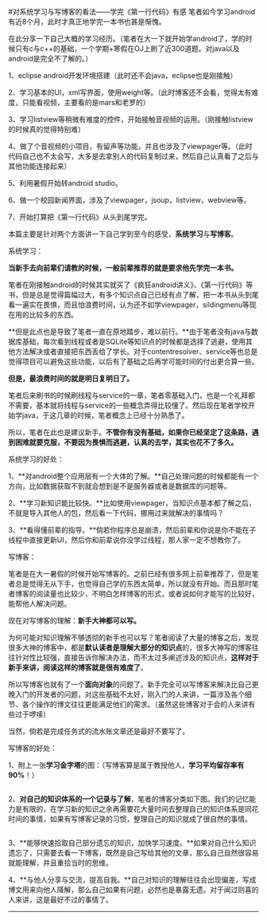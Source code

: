 #对系统学习与写博客的看法——学完《第一行代码》有感
笔者如今学习android有近8个月，此时才真正地学完一本书也甚是惭愧。

 

在此分享一下自己大概的学习经历。（笔者在大一下就开始学android了，学的时候只有c与c++的基础，一个学期+寒假在OJ上刷了近300道题。对java以及android是完全不了解的。）

1、eclipse android开发环境搭建（此时还不会java，eclipse也是刚接触）

2、学习基本的UI，xml写界面，使用weight等。（此时博客还不会看，觉得太有难度，只能看视频，主要看的是mars和老罗的）

3、学习listview等稍微有难度的控件，开始接触音视频的运用。（刚接触listview的时候真的觉得特别难）

4、做了个音视频的小项目，有留声等功能，并且也涉及了viewpager等。（此时代码自己也不太会写，大多是去拿别人的代码复制过来，然后自己认真看了之后与其他功能连接起来）

5、利用暑假开始转android studio。

6、做一个校园新闻界面，涉及了viewpager，jsoup，listview，webview等。

7、开始打算把《第一行代码》从头到尾学完。

 

 

本篇主要是针对两个方面讲一下自己学到至今的感受，**系统学习**与**写博客**。

 

系统学习：

 

**当新手去向前辈们请教的时候，一般前辈推荐的就是要求他先学完一本书。**

笔者在刚接触android的时候其实就买了《疯狂android讲义》、《第一行代码》等书，但是总是觉得篇幅过大，有多个知识点自己已经有点了解，把一本书从头到尾看一遍实在畏惧，而且怕浪费时间，认为还不如学viewpager，sildingmenu等现在用的比较多的东西。

**但是此点也是导致了笔者一直在原地踏步，难以前行。**由于笔者没有java与数据库基础，每次看到线程或者是SQLite等知识点的时候都是选择了逃避，使用其他方法解决或者直接把东西丢给了学长。对于contentresolver、service等也总是觉得项目可以避免这些功能，以后有了基础之后再学可能时间的付出更合算一些。

**但是，最浪费时间的就是明日复明日了。**

笔者后来刷书的时候刷线程与service的一章，笔者零基础入门，也是一个礼拜都不需要，基本就将线程与service的一些概念弄得比较懂了。然后现在笔者学校开始学java，于这几章的时候，笔者概念上已经十分熟悉了。

所以，笔者在此也是建议新手。**不管你有没有基础，如果你已经坚定了这条路，遇到困难就要克服，不要因为畏惧而逃避，认真的去学，其实也花不了多久。**

 

系统学习的好处：

1、**对android整个应用层有一个大体的了解。**自己处理问题的时候都能有一个方向，比如数据获取不到就会想到是不是服务器或者是数据库的问题等。

2、**学习新知识能比较快。**比如使用viewpager，当知识点基本都了解之后，不就是导入其他人的包，然后看一下代码，挪用过来就解决的事情吗？

3、**看得懂前辈的指导。**倘若你程序总是崩溃，然后前辈和你说是你不能在子线程中直接更新UI，然后你和前辈说你没学过线程，那人家一定不想教你了。

 

 

写博客：

 

笔者是在大一暑假的时候开始写博客的。之前已经有很多网上前辈推荐了，但是笔者总是觉得无从下手，也觉得自己学的东西太简单，所以就没有开始。而且那时笔者博客的阅读量也比较少，不明白怎样博客的形式，或者说如何才能写的比较好，能帮他人解决问题。

现在对写博客的理解：**新手大神都可以写。**

为何可能对知识理解不够透彻的新手也可以写？笔者阅读了大量的博客之后，发现很多大神的博客中，都是**默认读者是理解大部分的知识点**的，很多大神写的博客往往针对性比较强，直接告诉你解决办法，而不太过多阐述涉及的知识点，**这样对于新手来讲，阅读这样的博客就是很有难度了**。

所以写博客也就有了一个**面向对象**的问题了。新手完全可以写博客来解决比自己更晚入门的开发者的问题，对这些基础不太好，刚入门的人来讲，一篇涉及各个细节、各个操作的博文往往更能满足他们的需求。（虽然这些博客对于会的人来讲有些过于啰嗦）

当然，倘若是完成任务式的流水账文章还是最好不要写了。

 

 

写博客的好处：



1、附上一张**学习金字塔**的图：（写博客算是属于教授他人，**学习平均留存率有90%**！）

<img src="https://raw.githubusercontent.com/Double2hao/xujiajia_blog/main/img/16209911069540.png " alt="">

 

2、**对自己的知识体系的一个记录与了解**，笔者的博客分类如下图。我们的记忆能力是有限的，在学习新的知识之余再需要花大量时间去整理自己的知识体系是同花时间的事情，如果有写博客记录的习惯，整理自己的知识就成了很自然的事情。

<img src="https://raw.githubusercontent.com/Double2hao/xujiajia_blog/main/img/16209911070731.png " alt=""> 

3、**能够快速拾取自己部分遗忘的知识，加快学习速度。**如果对自己什么知识遗忘了，只需要去看一下博客，既然是自己写给其他的文章，那么自己自然很容易就能理解，并且重拾当时的思维。

 

4、**与他人分享与交流，提高自我。**自己对知识的理解往往会出现偏差，写成博文用来向他人降解，那么自己如果有问题，必然也是暴露无遗。对于闻过则喜的人来讲，这是最好不过的事情了。

** **

 

 